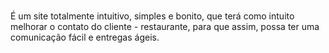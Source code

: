 #
É um site totalmente intuitivo, simples e bonito, que terá como intuito melhorar o contato do cliente - restaurante, para que assim, possa ter uma comunicação fácil e entregas ágeis.
#

